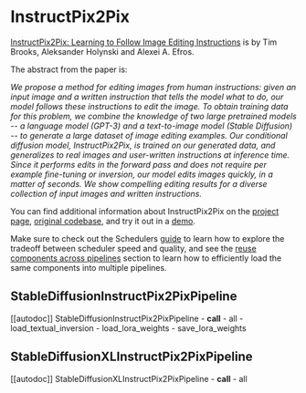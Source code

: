 <!--Copyright 2024 The HuggingFace Team. All rights reserved.

Licensed under the Apache License, Version 2.0 (the "License"); you may not use this file except in compliance with
the License. You may obtain a copy of the License at

http://www.apache.org/licenses/LICENSE-2.0

Unless required by applicable law or agreed to in writing, software distributed under the License is distributed on
an "AS IS" BASIS, WITHOUT WARRANTIES OR CONDITIONS OF ANY KIND, either express or implied. See the License for the
specific language governing permissions and limitations under the License.
-->

# InstructPix2Pix

[InstructPix2Pix: Learning to Follow Image Editing Instructions](https://huggingface.co/papers/2211.09800) is by Tim Brooks, Aleksander Holynski and Alexei A. Efros.

The abstract from the paper is:

*We propose a method for editing images from human instructions: given an input image and a written instruction that tells the model what to do, our model follows these instructions to edit the image. To obtain training data for this problem, we combine the knowledge of two large pretrained models -- a language model (GPT-3) and a text-to-image model (Stable Diffusion) -- to generate a large dataset of image editing examples. Our conditional diffusion model, InstructPix2Pix, is trained on our generated data, and generalizes to real images and user-written instructions at inference time. Since it performs edits in the forward pass and does not require per example fine-tuning or inversion, our model edits images quickly, in a matter of seconds. We show compelling editing results for a diverse collection of input images and written instructions.*

You can find additional information about InstructPix2Pix on the [project page](https://www.timothybrooks.com/instruct-pix2pix), [original codebase](https://github.com/timothybrooks/instruct-pix2pix), and try it out in a [demo](https://huggingface.co/spaces/timbrooks/instruct-pix2pix).

<Tip>

Make sure to check out the Schedulers [guide](../../using-diffusers/schedulers) to learn how to explore the tradeoff between scheduler speed and quality, and see the [reuse components across pipelines](../../using-diffusers/loading#reuse-components-across-pipelines) section to learn how to efficiently load the same components into multiple pipelines.

</Tip>

## StableDiffusionInstructPix2PixPipeline
[[autodoc]] StableDiffusionInstructPix2PixPipeline
	- __call__
	- all
	- load_textual_inversion
	- load_lora_weights
	- save_lora_weights

## StableDiffusionXLInstructPix2PixPipeline
[[autodoc]] StableDiffusionXLInstructPix2PixPipeline
	- __call__
	- all
